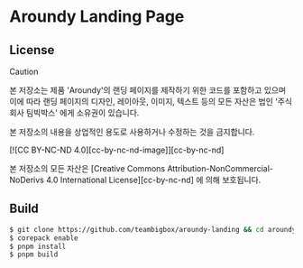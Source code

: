 # Aroundy Landing Page

## License

> [!CAUTION]
> 본 저장소는 제품 'Aroundy'의 랜딩 페이지를 제작하기 위한 코드를 포함하고 있으며 이에 따라 랜딩 페이지의 디자인, 레이아웃, 이미지, 텍스트 등의 모든 자산은 법인 '주식회사 팀빅박스' 에게 소유권이 있습니다.
> 
> 본 저장소의 내용을 상업적인 용도로 사용하거나 수정하는 것을 금지합니다.

[![CC BY-NC-ND 4.0][cc-by-nc-nd-image]][cc-by-nc-nd]

본 저장소의 모든 자산은 [Creative Commons Attribution-NonCommercial-NoDerivs 4.0 International License][cc-by-nc-nd] 에 의해 보호됩니다.

## Build

```sh
$ git clone https://github.com/teambigbox/aroundy-landing && cd aroundy-landing
$ corepack enable
$ pnpm install
$ pnpm build
```
